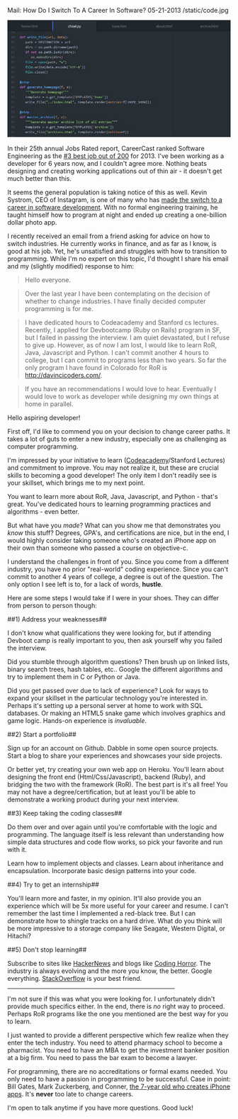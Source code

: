 Mail: How Do I Switch To A Career In Software?
05-21-2013
/static/code.jpg

<p>
<img class="pure-img center" src="/static/code.jpg" alt="alex le code screenshot atom editor" />
</p>

In their 25th annual Jobs Rated report, CareerCast ranked Software Engineering as the [#3 best job out of 200][1] for 2013. I've been working as a developer for 6 years now, and I couldn't agree more. Nothing beats designing and creating working applications out of thin air - it doesn't get much better than this.

It seems the general population is taking notice of this as well. Kevin Systrom, CEO of Instagram, is one of many who has [made the switch to a career in software development][2]. With no formal engineering training, he taught himself how to program at night and ended up creating a one-billion dollar photo app.

I recently received an email from a friend asking for advice on how to switch industries. He currently works in finance, and as far as I know, is good at his job. Yet, he's unsatisfied and struggles with how to transition to programming. While I'm no expert on this topic, I'd thought I share his email and my (slightly modified) response to him:

> Hello everyone.

> Over the last year I have been contemplating on the decision of whether to change industries. I have finally decided computer programming is for me.

> I have dedicated hours to Codeacademy and Stanford cs lectures. Recently, I applied for  Devbootcamp (Ruby on Rails) program in SF, but I failed in passing the interview.  I am quiet devastated, but I refuse to give up. However, as of now I am lost, I would like to learn RoR, Java, Javascript and Python. I can't commit another 4 hours to college, but I can commit to programs less than two years. So far the only program I have found in Colorado for RoR is http://davincicoders.com/.

> If you have an recommendations I would love to hear. Eventually I would love to work as developer while designing my own things at home in parallel.

Hello aspiring developer!

First off, I'd like to commend you on your decision to change career paths. It takes a lot of guts to enter a new industry, especially one as challenging as computer programming.

I'm impressed by your initiative to learn ([Codeacademy][6]/Stanford Lectures) and commitment to improve. You may not realize it, but these are crucial skills to becoming a good developer! The only item I don't readily see is your skillset, which brings me to my next point.

You want to learn more about RoR, Java, Javascript, and Python - that's great. You've dedicated hours to learning programming practices and algorithms - even better.

But what have you *made*? What can you show me that demonstrates you *know* this stuff? Degrees, GPA's, and certifications are nice, but in the end, I would highly consider taking someone who's created an iPhone app on their own than someone who passed a course on objective-c.

I understand the challenges in front of you. Since you come from a different industry, you have no prior "real-world" coding experience. Since you can't commit to another 4 years of college, a degree is out of the question. The only option I see left is to, for a lack of words, **hustle**.

Here are some steps I would take if I were in your shoes. They can differ from person to person though:

##1) Address your weaknesses##

I don't know what qualifications they were looking for, but if attending Devboot camp is really important to you, then ask yourself why you failed the interview.

Did you stumble through algorithm questions? Then brush up on linked lists, binary search trees, hash tables, etc.. Google the different algorithms and try to implement them in C or Python or Java.

Did you get passed over due to lack of experience? Look for ways to expand your skillset in the particular technology you're interested in. Perhaps it's setting up a personal server at home to work with SQL databases. Or making an HTML5 snake game which involves graphics and game logic. Hands-on experience is *invaluable*.

##2) Start a portfolio##

Sign up for an account on Github. Dabble in some open source projects. Start a blog to share your experiences and showcases your side projects.

Or better yet, try creating your own web app on Heroku. You'll learn about designing the front end (Html/Css/Javascript), backend (Ruby), and bridging the two with the framework (RoR). The best part is it's all free! You may not have a degree/certification, but at least you'll be able to demonstrate a working product during your next interview.

##3) Keep taking the coding classes##

Do them over and over again until you're comfortable with the logic and programming. The language itself is less relevant than understanding how simple data structures and code flow works, so pick your favorite and run with it.

Learn how to implement objects and classes. Learn about inheritance and encapsulation. Incorporate basic design patterns into your code.

##4) Try to get an internship##

You'll learn more and faster, in my opinion. It'll also provide you an experience which will be 5x more useful for your career and resume. I can't remember the last time I implemented a red-black tree. But I can demonstrate how to shingle tracks on a hard drive. What do you think will be more impressive to a storage company like Seagate, Western Digital, or Hitachi?

##5) Don't stop learning##

Subscribe to sites like [HackerNews][4] and blogs like [Coding Horror][5]. The industry is always evolving and the more you know, the better. Google everything. [StackOverflow][7] is your best friend.

<hr width="75%">

I'm not sure if this was what you were looking for. I unfortunately didn't provide much specifics either. In the end, there is *no* right way to proceed. Perhaps RoR programs like the one you mentioned are the best way for you to learn.

I just wanted to provide a different perspective which few realize when they enter the tech industry. You need to attend pharmacy school to become a pharmacist. You need to have an MBA to get the investment banker position at a big firm. You need to pass the bar exam to become a lawyer.

For programming, there are no accreditations or formal exams needed. You only need to have a passion in programming to be successful. Case in point: Bill Gates, Mark Zuckerberg, and Conner, [the 7-year old who creates iPhone apps][3]. It's **never** too late to change careers.

I'm open to talk anytime if you have more questions. Good luck!

[1]: http://www.careercast.com/jobs-rated/best-worst-jobs-2013
[2]: http://thenextweb.com/2012/04/10/instagrams-ceo-had-no-formal-programming-training-hes-a-marketer-who-learned-to-code-by-night/
[3]: http://news.cnet.com/8301-17938_105-20093715-1/meet-connor-a-7-year-old-iphone-app-developer/
[4]: https://news.ycombinator.com/news
[5]: http://www.codinghorror.com/blog/
[6]: https://www.codecademy.com/
[7]: http://stackoverflow.com/
